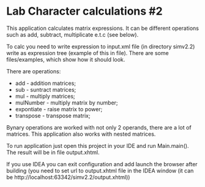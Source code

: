 # Lab Character calculations #2

This application calculates matrix expressions. It can be different operations such as add, subtract, multiplicate e.t.c (see below).

To calc you need to write expression to input.xml file (in directory simv2.2) write as expression tree (example of this in file). There are some files/examples, which show how it should look.

There are operations:
- add - addition matrices;
- sub - suntract matrices;
- mul - multiply matrices;
- mulNumber - multiply matrix by number;
- expontiate - raise matrix to power;
- transpose - transpose matrix;

Bynary operations are worked with not only 2 operands, there are a lot of matrices.
This application also works with nested matrices.

To run application just open this project in your IDE and run Main.main(). The result will be in file output.xhtml.

If you use IDEA you can exit configuration and add launch the browser after building (you need to set url to output.xhtml file in the IDEA window (it can be http://localhost:63342/simv2.2/output.xhtml))